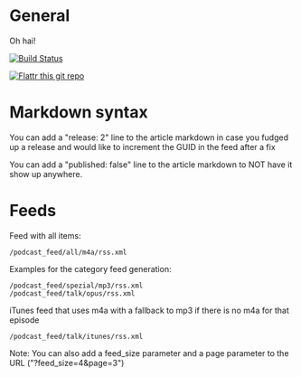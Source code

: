 # General

Oh hai!

[![Build Status](https://travis-ci.org/Binaergewitter/serious-bg.svg?branch=master)](https://travis-ci.org/Binaergewitter/serious-bg)


[![Flattr this git repo](http://api.flattr.com/button/flattr-badge-large.png)](https://flattr.com/submit/auto?user_id=binaergewitter&url=https://github.com/Binaergewitter/serious-bg&title=BinaergewitterSerious&language=de&tags=github&category=software)

# Markdown syntax
You can add a "release: 2" line to the article markdown in case you 
fudged up a release and would like to increment the GUID in the feed after a fix

You can add a "published: false" line to the article markdown to NOT have it
show up anywhere.

# Feeds
Feed with all items:

    /podcast_feed/all/m4a/rss.xml

Examples for the category feed generation:

    /podcast_feed/spezial/mp3/rss.xml
    /podcast_feed/talk/opus/rss.xml

iTunes feed that uses m4a with a fallback to mp3 if there is no m4a for that episode

    /podcast_feed/talk/itunes/rss.xml

Note: You can also add a feed_size parameter and a page parameter to the URL ("?feed_size=4&page=3")
